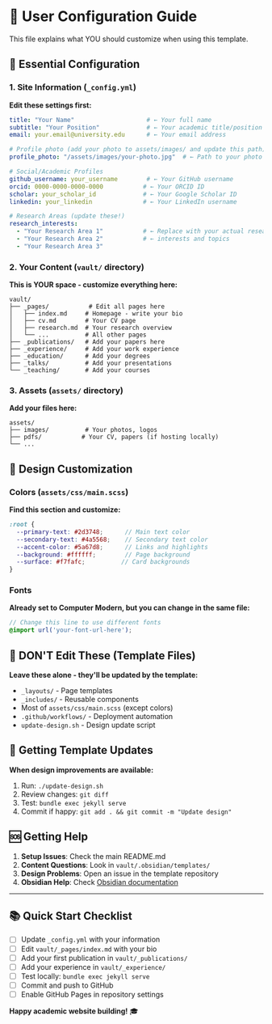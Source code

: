# 🎯 User Configuration Guide

This file explains what YOU should customize when using this template.

## 📝 Essential Configuration

### 1. Site Information (`_config.yml`)

**Edit these settings first:**

```yaml
title: "Your Name"                    # ← Your full name
subtitle: "Your Position"             # ← Your academic title/position  
email: your.email@university.edu      # ← Your email address

# Profile photo (add your photo to assets/images/ and update this path)
profile_photo: "/assets/images/your-photo.jpg"  # ← Path to your photo

# Social/Academic Profiles
github_username: your_username        # ← Your GitHub username
orcid: 0000-0000-0000-0000           # ← Your ORCID ID
scholar: your_scholar_id             # ← Your Google Scholar ID
linkedin: your_linkedin              # ← Your LinkedIn username

# Research Areas (update these!)
research_interests:
  - "Your Research Area 1"           # ← Replace with your actual research
  - "Your Research Area 2"           # ← interests and topics
  - "Your Research Area 3"
```

### 2. Your Content (`vault/` directory)

**This is YOUR space - customize everything here:**

```
vault/
├── _pages/           # Edit all pages here
│   ├── index.md     # Homepage - write your bio
│   ├── cv.md        # Your CV page
│   ├── research.md  # Your research overview
│   └── ...          # All other pages
├── _publications/   # Add your papers here
├── _experience/     # Add your work experience
├── _education/      # Add your degrees
├── _talks/          # Add your presentations
└── _teaching/       # Add your courses
```

### 3. Assets (`assets/` directory)

**Add your files here:**

```
assets/
├── images/          # Your photos, logos
├── pdfs/           # Your CV, papers (if hosting locally)
└── ...
```

## 🎨 Design Customization

### Colors (`assets/css/main.scss`)

**Find this section and customize:**

```scss
:root {
  --primary-text: #2d3748;      // Main text color
  --secondary-text: #4a5568;    // Secondary text color  
  --accent-color: #5a67d8;      // Links and highlights
  --background: #ffffff;        // Page background
  --surface: #f7fafc;          // Card backgrounds
}
```

### Fonts

**Already set to Computer Modern, but you can change in the same file:**

```scss
// Change this line to use different fonts
@import url('your-font-url-here');
```

## 🚫 DON'T Edit These (Template Files)

**Leave these alone - they'll be updated by the template:**

- `_layouts/` - Page templates
- `_includes/` - Reusable components  
- Most of `assets/css/main.scss` (except colors)
- `.github/workflows/` - Deployment automation
- `update-design.sh` - Design update script

## 🔄 Getting Template Updates

**When design improvements are available:**

1. Run: `./update-design.sh`
2. Review changes: `git diff`
3. Test: `bundle exec jekyll serve`
4. Commit if happy: `git add . && git commit -m "Update design"`

## 🆘 Getting Help

1. **Setup Issues**: Check the main README.md
2. **Content Questions**: Look in `vault/.obsidian/templates/`
3. **Design Problems**: Open an issue in the template repository
4. **Obsidian Help**: Check [Obsidian documentation](https://help.obsidian.md/)

---

## 📚 Quick Start Checklist

- [ ] Update `_config.yml` with your information
- [ ] Edit `vault/_pages/index.md` with your bio
- [ ] Add your first publication in `vault/_publications/`
- [ ] Add your experience in `vault/_experience/`
- [ ] Test locally: `bundle exec jekyll serve`
- [ ] Commit and push to GitHub
- [ ] Enable GitHub Pages in repository settings

**Happy academic website building!** 🎓